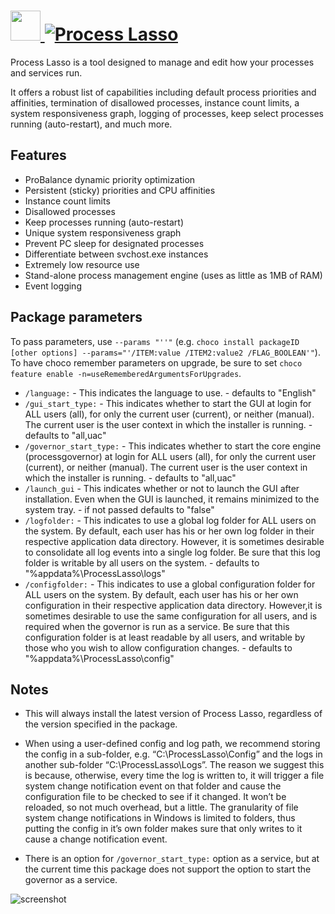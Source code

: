 # [<img src="https://cdn.jsdelivr.net/gh/JourneyOver/chocolatey-packages@c28e2ded32fc8910b6227c10fdaf5cd0c17091c3/icons/plasso.png" height="48" width="48" /> ![Process Lasso](https://img.shields.io/chocolatey/v/plasso.svg?label=Process%20Lasso&style=for-the-badge)](https://chocolatey.org/packages/plasso)

Process Lasso is a tool designed to manage and edit how your processes and services run.

It offers a robust list of capabilities including default process priorities and affinities, termination of disallowed processes, instance count limits, a system responsiveness graph, logging of processes, keep select processes running (auto-restart), and much more.

## Features

* ProBalance dynamic priority optimization
* Persistent (sticky) priorities and CPU affinities
* Instance count limits
* Disallowed processes
* Keep processes running (auto-restart)
* Unique system responsiveness graph
* Prevent PC sleep for designated processes
* Differentiate between svchost.exe instances
* Extremely low resource use
* Stand-alone process management engine (uses as little as 1MB of RAM)
* Event logging

## Package parameters

To pass parameters, use `--params "''"` (e.g. `choco install packageID [other options] --params="'/ITEM:value /ITEM2:value2 /FLAG_BOOLEAN'"`).
To have choco remember parameters on upgrade, be sure to set `choco feature enable -n=useRememberedArgumentsForUpgrades`.

* `/language:` - This indicates the language to use. - defaults to "English"
* `/gui_start_type:` - This indicates whether to start the GUI at login for ALL users (all), for only the current user (current), or neither (manual). The current user is the user context in which the installer is running. - defaults to "all,uac"
* `/governor_start_type:` - This indicates whether to start the core engine (processgovernor) at login for ALL users (all), for only the current user (current), or neither (manual). The current user is the user context in which the installer is running. - defaults to "all,uac"
* `/launch_gui` - This indicates whether or not to launch the GUI after installation. Even when the GUI is launched, it remains minimized to the system tray. - if not passed defaults to "false"
* `/logfolder:` - This indicates to use a global log folder for ALL users on the system. By default, each user has his or her own log folder in their respective application data directory. However, it is sometimes desirable to consolidate all log events into a single log folder. Be sure that this log folder is writable by all users on the system. - defaults to "%appdata%\\ProcessLasso\\logs"
* `/configfolder:` - This indicates to use a global configuration folder for ALL users on the system. By default, each user has his or her own configuration in their respective application data directory. However,it is sometimes desirable to use the same configuration for all users, and is required when the governor is run as a service. Be sure that this configuration folder is at least readable by all users, and writable by those who you wish to allow configuration changes. - defaults to "%appdata%\\ProcessLasso\\config"

## Notes

* This will always install the latest version of Process Lasso, regardless of the version specified in the package.

* When using a user-defined config and log path, we recommend storing the config in a sub-folder, e.g. “C:\\ProcessLasso\\Config” and the logs in another sub-folder “C:\\ProcessLasso\\Logs”. The reason we suggest this is because, otherwise, every time the log is written to, it will trigger a file system change notification event on that folder and cause the configuration file to be checked to see if it changed. It won’t be reloaded, so not much overhead, but a little. The granularity of file system change notifications in Windows is limited to folders, thus putting the config in it’s own folder makes sure that only writes to it cause a change notification event.

* There is an option for `/governor_start_type:` option as a service, but at the current time this package does not support the option to start the governor as a service.

![screenshot](https://raw.githubusercontent.com/JourneyOver/chocolatey-packages/master/readme_imgs/plasso.png)
